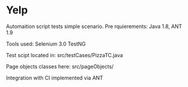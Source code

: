 # Yelp
Automaition script tests simple scenario.
Pre rquierements: Java 1.8, ANT 1.9

Tools used:
Selenium 3.0
TestNG

Test scipt located in: src/testCases/PizzaTC.java

Page objects classes here: src/pageObjects/

Integration with CI implemented via ANT

